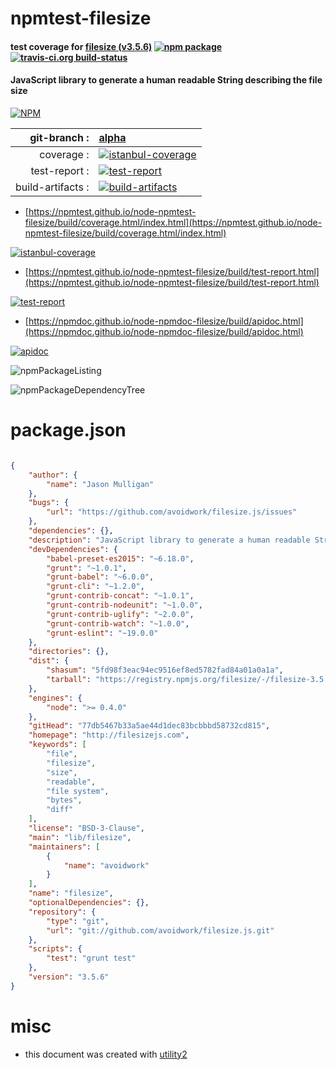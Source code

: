 # npmtest-filesize

#### test coverage for  [filesize (v3.5.6)](http://filesizejs.com)  [![npm package](https://img.shields.io/npm/v/npmtest-filesize.svg?style=flat-square)](https://www.npmjs.org/package/npmtest-filesize) [![travis-ci.org build-status](https://api.travis-ci.org/npmtest/node-npmtest-filesize.svg)](https://travis-ci.org/npmtest/node-npmtest-filesize)

#### JavaScript library to generate a human readable String describing the file size

[![NPM](https://nodei.co/npm/filesize.png?downloads=true&downloadRank=true&stars=true)](https://www.npmjs.com/package/filesize)

| git-branch : | [alpha](https://github.com/npmtest/node-npmtest-filesize/tree/alpha)|
|--:|:--|
| coverage : | [![istanbul-coverage](https://npmtest.github.io/node-npmtest-filesize/build/coverage.badge.svg)](https://npmtest.github.io/node-npmtest-filesize/build/coverage.html/index.html)|
| test-report : | [![test-report](https://npmtest.github.io/node-npmtest-filesize/build/test-report.badge.svg)](https://npmtest.github.io/node-npmtest-filesize/build/test-report.html)|
| build-artifacts : | [![build-artifacts](https://npmtest.github.io/node-npmtest-filesize/glyphicons_144_folder_open.png)](https://github.com/npmtest/node-npmtest-filesize/tree/gh-pages/build)|

- [https://npmtest.github.io/node-npmtest-filesize/build/coverage.html/index.html](https://npmtest.github.io/node-npmtest-filesize/build/coverage.html/index.html)

[![istanbul-coverage](https://npmtest.github.io/node-npmtest-filesize/build/screenCapture.buildCi.browser.%252Ftmp%252Fbuild%252Fcoverage.lib.html.png)](https://npmtest.github.io/node-npmtest-filesize/build/coverage.html/index.html)

- [https://npmtest.github.io/node-npmtest-filesize/build/test-report.html](https://npmtest.github.io/node-npmtest-filesize/build/test-report.html)

[![test-report](https://npmtest.github.io/node-npmtest-filesize/build/screenCapture.buildCi.browser.%252Ftmp%252Fbuild%252Ftest-report.html.png)](https://npmtest.github.io/node-npmtest-filesize/build/test-report.html)

- [https://npmdoc.github.io/node-npmdoc-filesize/build/apidoc.html](https://npmdoc.github.io/node-npmdoc-filesize/build/apidoc.html)

[![apidoc](https://npmdoc.github.io/node-npmdoc-filesize/build/screenCapture.buildCi.browser.%252Ftmp%252Fbuild%252Fapidoc.html.png)](https://npmdoc.github.io/node-npmdoc-filesize/build/apidoc.html)

![npmPackageListing](https://npmtest.github.io/node-npmtest-filesize/build/screenCapture.npmPackageListing.svg)

![npmPackageDependencyTree](https://npmtest.github.io/node-npmtest-filesize/build/screenCapture.npmPackageDependencyTree.svg)



# package.json

```json

{
    "author": {
        "name": "Jason Mulligan"
    },
    "bugs": {
        "url": "https://github.com/avoidwork/filesize.js/issues"
    },
    "dependencies": {},
    "description": "JavaScript library to generate a human readable String describing the file size",
    "devDependencies": {
        "babel-preset-es2015": "~6.18.0",
        "grunt": "~1.0.1",
        "grunt-babel": "~6.0.0",
        "grunt-cli": "~1.2.0",
        "grunt-contrib-concat": "~1.0.1",
        "grunt-contrib-nodeunit": "~1.0.0",
        "grunt-contrib-uglify": "~2.0.0",
        "grunt-contrib-watch": "~1.0.0",
        "grunt-eslint": "~19.0.0"
    },
    "directories": {},
    "dist": {
        "shasum": "5fd98f3eac94ec9516ef8ed5782fad84a01a0a1a",
        "tarball": "https://registry.npmjs.org/filesize/-/filesize-3.5.6.tgz"
    },
    "engines": {
        "node": ">= 0.4.0"
    },
    "gitHead": "77db5467b33a5ae44d1dec83bcbbbd58732cd815",
    "homepage": "http://filesizejs.com",
    "keywords": [
        "file",
        "filesize",
        "size",
        "readable",
        "file system",
        "bytes",
        "diff"
    ],
    "license": "BSD-3-Clause",
    "main": "lib/filesize",
    "maintainers": [
        {
            "name": "avoidwork"
        }
    ],
    "name": "filesize",
    "optionalDependencies": {},
    "repository": {
        "type": "git",
        "url": "git://github.com/avoidwork/filesize.js.git"
    },
    "scripts": {
        "test": "grunt test"
    },
    "version": "3.5.6"
}
```



# misc
- this document was created with [utility2](https://github.com/kaizhu256/node-utility2)
